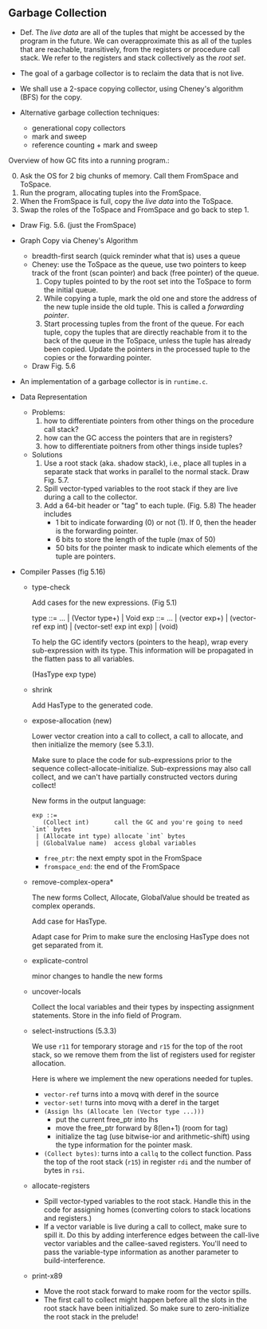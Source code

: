 ## Garbage Collection

* Def. The *live data* are all of the tuples that might be accessed by
  the program in the future. We can overapproximate this as all of the
  tuples that are reachable, transitively, from the registers or
  procedure call stack. We refer to the registers and stack
  collectively as the *root set*.

* The goal of a garbage collector is to reclaim the data that is not
  live.

* We shall use a 2-space copying collector, using Cheney's algorithm
  (BFS) for the copy.

* Alternative garbage collection techniques:
   * generational copy collectors
   * mark and sweep
   * reference counting + mark and sweep

Overview of how GC fits into a running program.:

0. Ask the OS for 2 big chunks of memory. Call them FromSpace and ToSpace.
1. Run the program, allocating tuples into the FromSpace.
2. When the FromSpace is full, copy the *live data* into the ToSpace.
3. Swap the roles of the ToSpace and FromSpace and go back to step 1.

* Draw Fig. 5.6. (just the FromSpace)

* Graph Copy via Cheney's Algorithm
    * breadth-first search (quick reminder what that is) uses a queue
    * Cheney: use the ToSpace as the queue, use two pointers to keep
      track of the front (scan pointer) and back (free pointer) of the queue.
        1. Copy tuples pointed to by the root set into the ToSpace
           to form the initial queue.
        2. While copying a tuple, mark the old one and store the
           address of the new tuple inside the old tuple.
           This is called a *forwarding pointer*.
        3. Start processing tuples from the front of the queue.  For
           each tuple, copy the tuples that are directly reachable from
           it to the back of the queue in the ToSpace, unless the tuple
           has already been copied.  Update the pointers in the
           processed tuple to the copies or the forwarding pointer.
    * Draw Fig. 5.6

* An implementation of a garbage collector is in `runtime.c`.


* Data Representation

    * Problems: 
        1. how to differentiate pointers from other things on the
          procedure call stack? 
        2. how can the GC access the pointers that are in registers?
        3. how to differentiate poitners from other things inside tuples?
    * Solutions
        1. Use a root stack (aka. shadow stack), i.e., place all
           tuples in a separate stack that works in parallel to the
           normal stack.  Draw Fig. 5.7.
        2. Spill vector-typed variables to the root stack if they are
           live during a call to the collector.
        3. Add a 64-bit header or "tag" to each tuple. (Fig. 5.8)
           The header includes 
            * 1 bit to indicate forwarding (0) or not (1). If 0, then
              the header is the forwarding pointer.
            * 6 bits to store the length of the tuple (max of 50)
            * 50 bits for the pointer mask to indicate which elements 
              of the tuple are pointers.

* Compiler Passes (fig 5.16)

  * type-check

    Add cases for the new expressions. (Fig 5.1)

    type ::= ... | (Vector type+) | Void
    exp ::= ... | (vector exp+) | (vector-ref exp int)
        | (vector-set! exp int exp) | (void)

    To help the GC identify vectors (pointers to the heap),
    wrap every sub-expression with its type. This information
    will be propagated in the flatten pass to all variables.

    (HasType exp type)

  * shrink
  
    Add HasType to the generated code.

  * expose-allocation (new)

    Lower vector creation into a call to collect, a call to allocate,
    and then initialize the memory (see 5.3.1).
    
    Make sure to place the code for sub-expressions prior to 
    the sequence collect-allocate-initialize. Sub-expressions
    may also call collect, and we can't have partially
    constructed vectors during collect!

    New forms in the output language:

        exp ::= 
           (Collect int)       call the GC and you're going to need `int` bytes
         | (Allocate int type) allocate `int` bytes
         | (GlobalValue name)  access global variables

    * `free_ptr`: the next empty spot in the FromSpace
    * `fromspace_end`: the end of the FromSpace

  * remove-complex-opera*
  
    The new forms Collect, Allocate, GlobalValue should be treated
    as complex operands.
    
    Add case for HasType.
    
    Adapt case for Prim to make sure the enclosing HasType does
    not get separated from it.

  * explicate-control
  
    minor changes to handle the new forms
    
  * uncover-locals
  
    Collect the local variables and their types by inspecting
    assignment statements. Store in the info field of Program.
  
  * select-instructions (5.3.3)
  
    We use `r11` for temporary storage and `r15` for the top of the root
    stack, so we remove them from the list of registers used for
    register allocation.

    Here is where we implement the new operations needed for tuples.
  
    * `vector-ref` turns into a movq with deref in the source
    * `vector-set!` turns into movq with a deref in the target
    * `(Assign lhs (Allocate len (Vector type ...)))`
       * put the current free_ptr into lhs
       * move the free_ptr forward by 8(len+1)   (room for tag)
       * initialize the tag (use bitwise-ior and arithmetic-shift)
         using the type information for the pointer mask.
    * `(Collect bytes)`: turns into a `callq` to the collect function. 
      Pass the top of the root stack (`r15`) in register `rdi` and 
      the number of bytes in `rsi`.
       
  * allocate-registers
  
    * Spill vector-typed variables to the root stack. Handle this
      in the code for assigning homes (converting colors to
      stack locations and registers.)
    * If a vector variable is live during a call to collect,
      make sure to spill it. Do this by adding interference edges
      between the call-live vector variables and the callee-saved
      registers. You'll need to pass the variable-type information
      as another parameter to build-interference.
  
  * print-x89

    * Move the root stack forward to make room for the vector spills.
    * The first call to collect might happen before all the
      slots in the root stack have been initialized.
      So make sure to zero-initialize the root stack in the prelude!
